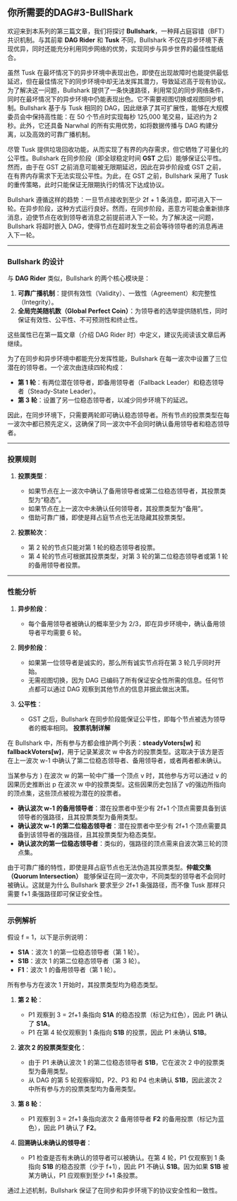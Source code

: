 ## 你所需要的DAG#3-BullShark

欢迎来到本系列的第三篇文章，我们将探讨 **Bullshark**，一种拜占庭容错（BFT）共识机制。与其前辈 **DAG Rider** 和 **Tusk** 不同，Bullshark 不仅在异步环境下表现优异，同时还能充分利用同步网络的优势，实现同步与异步世界的最佳性能结合。

虽然 Tusk 在最坏情况下的异步环境中表现出色，即使在出现故障时也能提供最低延迟，但在最佳情况下的同步环境中却无法发挥其潜力，导致延迟高于现有协议。为了解决这一问题，Bullshark 提供了一条快速路径，利用常见的同步网络条件，同时在最坏情况下的异步环境中仍能表现出色。它不需要视图切换或视图同步机制。Bullshark 基于与 Tusk 相同的 DAG，因此继承了其可扩展性，能够在大规模委员会中保持高性能：在 50 个节点时实现每秒 125,000 笔交易，延迟约为 2 秒。此外，它还具备 Narwhal 的所有实用优势，如将数据传播与 DAG 构建分离，以及高效的可靠广播机制。

尽管 Tusk 提供垃圾回收功能，从而实现了有界的内存需求，但它牺牲了可量化的公平性。Bullshark 在同步阶段（即全球稳定时间 **GST** 之后）能够保证公平性。然而，由于在 GST 之前消息可能被无限期延迟，因此在异步阶段或 GST 之前，在有界内存需求下无法实现公平性。为此，在 GST 之前，Bullshark 采用了 Tusk 的重传策略，此时只能保证无限期执行的情况下达成协议。

Bullshark 遵循这样的趋势：一旦节点接收到至少 2f + 1 条消息，即可进入下一轮。在异步阶段，这种方式运行良好。然而，在同步阶段，恶意方可能会重新排序消息，迫使节点在收到领导者消息之前提前进入下一轮。为了解决这一问题，Bullshark 将超时嵌入 DAG，使得节点在超时发生之前会等待领导者的消息再进入下一轮。

---

### **Bullshark 的设计**

与 **DAG Rider** 类似，Bullshark 的两个核心模块是：
1. **可靠广播机制**：提供有效性（Validity）、一致性（Agreement）和完整性（Integrity）。
2. **全局完美随机数（Global Perfect Coin）**：为领导者的选举提供随机性，同时保证有效性、公平性、不可预测性和终止性。

这些属性已在第一篇文章（介绍 DAG Rider 时）中定义，建议先阅读该文章后再继续。

为了在同步和异步环境中都能充分发挥性能，Bullshark 在每一波次中设置了三位潜在的领导者。一个波次由连续四轮构成：
- **第 1 轮**：有两位潜在领导者，即备用领导者（Fallback Leader）和稳态领导者（Steady-State Leader）。
- **第 3 轮**：设置了另一位稳态领导者，以减少同步环境下的延迟。

因此，在同步环境下，只需要两轮即可确认稳态领导者。所有节点的投票类型在每一波次中都已预先定义，这确保了同一波次中不会同时确认备用领导者和稳态领导者。

---

### **投票规则**

1. **投票类型**：
   - 如果节点在上一波次中确认了备用领导者或第二位稳态领导者，其投票类型为“稳态”。
   - 如果节点在上一波次中未确认任何领导者，其投票类型为“备用”。
   - 借助可靠广播，即使是拜占庭节点也无法隐藏其投票类型。

2. **投票轮次**：
   - 第 2 轮的节点只能对第 1 轮的稳态领导者投票。
   - 第 4 轮的节点可根据其投票类型，对第 3 轮的第二位稳态领导者或第 1 轮的备用领导者投票。

---

### **性能分析**

1. **异步阶段**：
   - 每个备用领导者被确认的概率至少为 2/3，即在异步环境中，确认备用领导者平均需要 6 轮。

2. **同步阶段**：
   - 如果第一位领导者是诚实的，那么所有诚实节点将在第 3 轮几乎同时开始。
   - 无需视图切换，因为 DAG 已编码了所有保证安全性所需的信息。任何节点都可以通过 DAG 观察到其他节点的信息并据此做出决策。

3. **公平性**：
   - GST 之后，Bullshark 在同步阶段能保证公平性，即每个节点被选为领导者的概率相同。
**投票机制详解**

在 Bullshark 中，所有参与方都会维护两个列表：**steadyVoters[w]** 和 **fallbackVoters[w]**，用于记录某波次 w 中各方的投票类型。这取决于该方是否在上一波次 w-1 中确认了第二位稳态领导者、备用领导者，或者两者都未确认。

当某参与方 ) 在波次 w 的第一轮中广播一个顶点 v 时，其他参与方可以通过 v 的因果历史推断出 p 在波次 w 中的投票类型。这些因果历史包括了 v的强边所指向的顶点集，这些顶点被视为潜在的投票者。

- **确认波次 w-1 的备用领导者**：潜在投票者中至少有 2f+1 个顶点需要具备到该领导者的强路径，且其投票类型为备用类型。
- **确认波次 w-1 的第二位稳态领导者**：潜在投票者中至少有 2f+1 个顶点需要具备到该领导者的强路径，且其投票类型为稳态类型。
- **确认波次的第一位稳态领导者**：类似的，强路径的顶点需来自波次第三轮的顶点集。

由于可靠广播的特性，即使是拜占庭节点也无法伪造其投票类型。**仲裁交集（Quorum Intersection）** 能够保证在同一波次中，不同类型的领导者不会同时被确认。这就是为什么 Bullshark 要求至少 2f+1 条强路径，而不像 Tusk 那样只需要 f+1 条强路径即可保证安全性。

---

### 示例解析

假设 f = 1，以下是示例说明：
- **S1A**：波次 1 的第一位稳态领导者（第 1 轮）。
- **S1B**：波次 1 的第二位稳态领导者（第 3 轮）。
- **F1**：波次 1 的备用领导者（第 1 轮）。

所有参与方在波次 1 开始时，其投票类型均为稳态类型。

1. **第 2 轮**：  
   - P1 观察到 3 = 2f+1 条指向 **S1A** 的稳态投票（标记为红色），因此 P1 确认了 **S1A**。
   - P1 在第 4 轮仅观察到 1 条指向 **S1B** 的投票，因此 P1 未确认 **S1B**。

2. **波次 2 的投票类型变化**：  
   - 由于 P1 未确认波次 1 的第二位稳态领导者 **S1B**，它在波次 2 中的投票类型为备用类型。
   - 从 DAG 的第 5 轮观察得知，P2、P3 和 P4 也未确认 **S1B**，因此波次 2 中所有参与方的投票类型均为备用类型。

3. **第 8 轮**：  
   - P1 观察到 3 = 2f+1 条指向波次 2 备用领导者 **F2** 的备用投票（标记为蓝色），因此 P1 确认了 **F2**。

4. **回溯确认未确认的领导者**：  
   - P1 检查是否有未确认的领导者可以被确认。在第 4 轮，P1 仅观察到 1 条指向 **S1B** 的稳态投票（少于 f+1），因此 P1 不确认 **S1B**。因为如果 **S1B** 被某方确认，P1 应观察到至少 f+1 条投票。

通过上述机制，Bullshark 保证了在同步和异步环境下的协议安全性和一致性。
